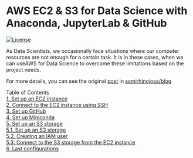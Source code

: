 # AWS EC2 & S3 for Data Science with Anaconda, JupyterLab & GitHub
[![License](https://img.shields.io/badge/License-Apache%202.0-blue.svg)](https://opensource.org/licenses/Apache-2.0)

As Data Scientists, we occasionally face situations where our computer resources are not enough for a certain task. It is in these cases, when we can useAWS for Data Science to overcome these limitations based on the project needs.

For more details, you can see the original [post](https://www.samirhinojosa.com/aws-from-scratch-for-data-science/) in [samirhinojosa/blog](https://www.samirhinojosa.com/blog/)


Table of Contents<br>
[1. Set up an EC2 instance](https://www.samirhinojosa.com/aws-for-data-science/#ec2instance)<br>
[2. Connect to the EC2 instance using SSH](https://www.samirhinojosa.com/aws-for-data-science/#ec2ssh)<br>
[3. Set up GitHub](https://www.samirhinojosa.com/aws-for-data-science/#github)<br>
[4. Set up Miniconda](https://www.samirhinojosa.com/aws-for-data-science/#miniconda)<br>
[5. Set up an S3 storage](https://www.samirhinojosa.com/aws-for-data-science/#s3storagemain)<br>
[5.1. Set up an S3 storage](https://www.samirhinojosa.com/aws-for-data-science/#s3storagemain)<br>
[5.2. Creating an IAM user](https://www.samirhinojosa.com/aws-for-data-science/#iamuser)<br>
[5.3. Connect to the S3 storage from the EC2 instance](https://www.samirhinojosa.com/aws-for-data-science/#s3awscredentials)<br>
[6. Last configurations](https://www.samirhinojosa.com/aws-for-data-science/#lastconfigurations)

